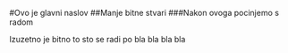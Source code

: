 #Ovo je glavni naslov
##Manje bitne stvari
###Nakon ovoga pocinjemo s radom

Izuzetno je bitno to sto se radi po bla bla bla bla